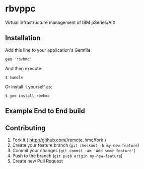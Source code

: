 ﻿# rbvppc

Virtual Infrastructure management of IBM pSeries/AIX

## Installation

Add this line to your application's Gemfile:

    gem 'rbvhmc'

And then execute:

    $ bundle

Or install it yourself as:

    $ gem install rbvhmc

## Example End to End build




## Contributing

1. Fork it ( http://github.com/<my-github-username>/remote_hmc/fork )
2. Create your feature branch (`git checkout -b my-new-feature`)
3. Commit your changes (`git commit -am 'Add some feature'`)
4. Push to the branch (`git push origin my-new-feature`)
5. Create new Pull Request

